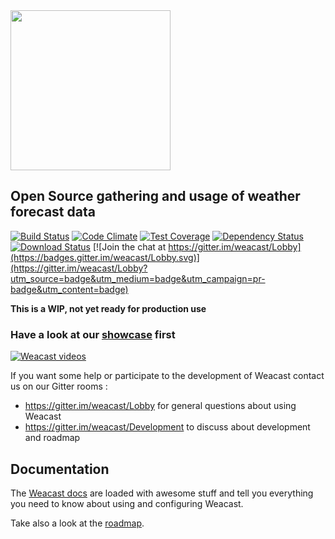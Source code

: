 <img src="https://github.com/weacast/weacast-docs/blob/master/images/weacast-logo.png" width="256">

## Open Source gathering and usage of weather forecast data

[![Build Status](https://travis-ci.org/weacast/weacast.png?branch=master)](https://travis-ci.org/weacast/weacast)
[![Code Climate](https://codeclimate.com/github/weacast/weacast/badges/gpa.svg)](https://codeclimate.com/github/weacast/weacast)
[![Test Coverage](https://codeclimate.com/github/weacast/weacast/badges/coverage.svg)](https://codeclimate.com/github/weacast/weacast/coverage)
[![Dependency Status](https://img.shields.io/david/weacast/weacast.svg?style=flat-square)](https://david-dm.org/weacast/weacast)
[![Download Status](https://img.shields.io/npm/dm/weacast.svg?style=flat-square)](https://www.npmjs.com/package/weacast)
[![Join the chat at https://gitter.im/weacast/Lobby](https://badges.gitter.im/weacast/Lobby.svg)](https://gitter.im/weacast/Lobby?utm_source=badge&utm_medium=badge&utm_campaign=pr-badge&utm_content=badge)

**This is a WIP, not yet ready for production use**

### Have a look at our [showcase](https://weacast.gitbooks.io/weacast-docs/SHOWCASE.html) first

[![Weacast videos](https://github.com/weacast/weacast-docs/blob/master/images/weacast-wind.png)](https://weacast.gitbooks.io/weacast-docs/SHOWCASE.html)

If you want some help or participate to the development of Weacast contact us on our Gitter rooms :
* https://gitter.im/weacast/Lobby for general questions about using Weacast
* https://gitter.im/weacast/Development to discuss about development and roadmap

## Documentation

The [Weacast docs](https://weacast.gitbooks.io/weacast-docs/) are loaded with awesome stuff and tell you everything you need to know about using and configuring Weacast.

Take also a look at the [roadmap](https://github.com/weacast/weacast/projects/1).


